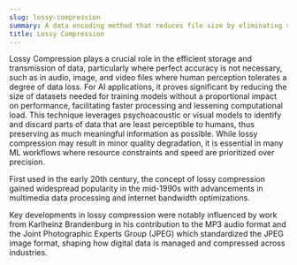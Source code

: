 ```yaml
---
slug: lossy-compression
summary: A data encoding method that reduces file size by eliminating some information deemed less important, resulting in a loss of data quality.
title: Lossy Compression
---
```


Lossy Compression plays a crucial role in the efficient storage and transmission of data, particularly where perfect accuracy is not necessary, such as in audio, image, and video files where human perception tolerates a degree of data loss. For AI applications, it proves significant by reducing the size of datasets needed for training models without a proportional impact on performance, facilitating faster processing and lessening computational load. This technique leverages psychoacoustic or visual models to identify and discard parts of data that are least perceptible to humans, thus preserving as much meaningful information as possible. While lossy compression may result in minor quality degradation, it is essential in many ML workflows where resource constraints and speed are prioritized over precision.

First used in the early 20th century, the concept of lossy compression gained widespread popularity in the mid-1990s with advancements in multimedia data processing and internet bandwidth optimizations.

Key developments in lossy compression were notably influenced by work from Karlheinz Brandenburg in his contribution to the MP3 audio format and the Joint Photographic Experts Group (JPEG) which standardized the JPEG image format, shaping how digital data is managed and compressed across industries.